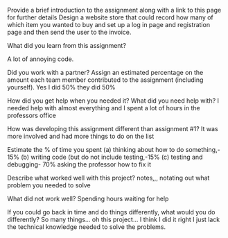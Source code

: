 Provide a brief introduction to the assignment along with a link to this page for further details
Design a website store that could record how many of which item you wanted to buy and set up a log in page and registration page and then send the user to the invoice. 

What did you learn from this assignment?

A lot of annoying code. 

Did you work with a partner? Assign an estimated percentage on the amount each team member contributed to the assignment (including yourself).
Yes I did 50% they did 50%

How did you get help when you needed it? What did you need help with?
I needed help with almost everything and I spent a lot of hours in the professors office

How was developing this assignment different than assignment #1?
It was more involved and had more things to do on the list

Estimate the % of time you spent (a) thinking about how to do something,- 15%
 (b) writing code (but do not include testing,-15%
  (c) testing and debugging- 70% asking the professor how to fix it

Describe what worked well with this project? notes,,, notating out what problem you needed to solve

What did not work well? Spending hours waiting for help 

If you could go back in time and do things differently, what would you do differently? 
So many things... oh this project... I think I did it right I just lack the technical knowledge needed to solve the problems. 